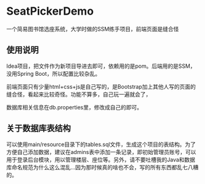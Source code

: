 # SeatPickerDemo
一个简易图书馆选座系统，大学时做的SSM练手项目，前端页面是缝合怪

## 使用说明

Idea项目，把文件作为新项目导进去即可，依赖用的是pom。后端用的是SSM，没用Spring Boot，所以配置比较杂乱。

前端页面只有少量html+css+js是自己写的，是Bootstrap加上其他人写的页面的缝合怪，看起来比较奇怪。功能不算多，自己玩一遍就会了，

数据库相关信息在db.properties里，修改成自己的即可。

## 关于数据库表结构

可以使用main/resource目录下的tables.sql文件，生成这个项目的表结构。为了方便自己添加数据，建议在admins表中添加一条记录，即初始管理员账号，可以用于登录后台模块，用以管理楼层、座位等。另外，请不要吐槽我的Java和数据库命名规范为什么这么混乱...因为那时候真的啥也不会，写的所有东西都乱七八糟的。
